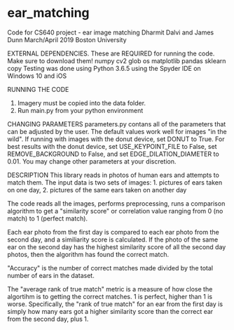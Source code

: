 # ear_matching
Code for CS640 project - ear image matching
Dharmit Dalvi and James Dunn
March/April 2019
Boston University

EXTERNAL DEPENDENCIES. These are REQUIRED for running the code. Make sure to download them!
numpy
cv2
glob
os
matplotlib
pandas
sklearn
copy
Testing was done using Python 3.6.5 using the Spyder IDE on Windows 10 and iOS

RUNNING THE CODE
1. Imagery must be copied into the data folder.
2. Run main.py from your python environment

CHANGING PARAMETERS
parameters.py contans all of the parameters that can be adjusted by the user. The default values work well for images "in the wild". If running with images with the donut device, set DONUT to True. For best results with the donut device, set USE_KEYPOINT_FILE to False, set REMOVE_BACKGROUND to False, and set EDGE_DILATION_DIAMETER to 0.01. You may change other parameters at your discretion.

DESCRIPTION
This library reads in photos of human ears and attempts to match them.  The input data is two sets of images: 1. pictures of ears taken on one day, 2. pictures of the same ears taken on another day

The code reads all the images, performs preprocessing, runs a comparison algorithm to get a "similarity score" or correlation value ranging from 0 (no match) to 1 (perfect match).

Each ear photo from the first day is compared to each ear photo from the second day, and a similiarity score is calculated.  If the photo of the same ear on the second day has the highest similarity score of all the second day photos, then the algorithm has found the correct match. 

"Accuracy" is the number of correct matches made divided by the total number of ears in the dataset.

The "average rank of true match" metric is a measure of how close the algortihm is to getting the correct matches.  1 is perfect, higher than 1 is worse.  Specifically, the "rank of true match" for an ear from the first day is simply how many ears got a higher similarity score than the correct ear from the second day, plus 1.